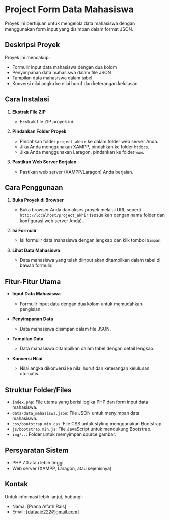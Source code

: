 # Project Form Data Mahasiswa

Proyek ini bertujuan untuk mengelola data mahasiswa dengan menggunakan form input yang disimpan dalam format JSON.

## Deskripsi Proyek

Proyek ini mencakup:
- Formulir input data mahasiswa dengan dua kolom
- Penyimpanan data mahasiswa dalam file JSON
- Tampilan data mahasiswa dalam tabel
- Konversi nilai angka ke nilai huruf dan keterangan kelulusan

## Cara Instalasi

1. **Ekstrak File ZIP**
   - Ekstrak file ZIP proyek ini.

2. **Pindahkan Folder Proyek**
   - Pindahkan folder `project_akhir` ke dalam folder web server Anda. 
   - Jika Anda menggunakan XAMPP, pindahkan ke folder `htdocs`.
   - Jika Anda menggunakan Laragon, pindahkan ke folder `www`.

3. **Pastikan Web Server Berjalan**
   - Pastikan web server (XAMPP/Laragon) Anda berjalan.

## Cara Penggunaan

1. **Buka Proyek di Browser**
   - Buka browser Anda dan akses proyek melalui URL seperti `http://localhost/project_akhir` (sesuaikan dengan nama folder dan konfigurasi web server Anda).

2. **Isi Formulir**
   - Isi formulir data mahasiswa dengan lengkap dan klik tombol `Simpan`.

3. **Lihat Data Mahasiswa**
   - Data mahasiswa yang telah diinput akan ditampilkan dalam tabel di bawah formulir.

## Fitur-Fitur Utama

- **Input Data Mahasiswa**
  - Formulir input data dengan dua kolom untuk memudahkan pengisian.
  
- **Penyimpanan Data**
  - Data mahasiswa disimpan dalam file JSON.

- **Tampilan Data**
  - Data mahasiswa ditampilkan dalam tabel dengan detail lengkap.

- **Konversi Nilai**
  - Nilai angka dikonversi ke nilai huruf dan keterangan kelulusan otomatis.

## Struktur Folder/Files

- `index.php`: File utama yang berisi logika PHP dan form input data mahasiswa.
- `data/data_mahasiswa.json`: File JSON untuk menyimpan data mahasiswa.
- `css/bootstrap.min.css`: File CSS untuk styling menggunakan Bootstrap.
- `js/bootstrap.min.js`: File JavaScript untuk mendukung Bootstrap.
- `img/..`: Folder untuk memyimpan source gambar.

## Persyaratan Sistem

- PHP 7.0 atau lebih tinggi
- Web server (XAMPP, Laragon, atau sejenisnya)

## Kontak

Untuk informasi lebih lanjut, hubungi:
- Nama: [Prana Alfath Rais]
- Email: [dafaaje222@gmail.com]

